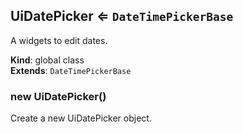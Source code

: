 <a name="UiDatePicker"></a>

## UiDatePicker ⇐ <code>DateTimePickerBase</code>
A widgets to edit dates.

**Kind**: global class  
**Extends**: <code>DateTimePickerBase</code>  
<a name="new_UiDatePicker_new"></a>

### new UiDatePicker()
Create a new UiDatePicker object.


